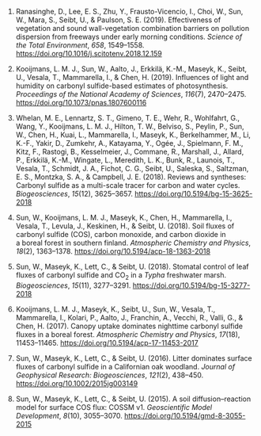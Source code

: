 1. Ranasinghe, D., Lee, E. S., Zhu, Y., Frausto-Vicencio, I., Choi, W.,
Sun, W., Mara, S., Seibt, U., & Paulson, S. E. (2019). Effectiveness of
vegetation and sound wall-vegetation combination barriers on pollution
dispersion from freeways under early morning conditions. *Science of the
Total Environment*, *658*, 1549–1558.
<a href="https://doi.org/10.1016/j.scitotenv.2018.12.159" class="uri uri">https://doi.org/10.1016/j.scitotenv.2018.12.159</a>

2. Kooijmans, L. M. J., Sun, W., Aalto, J., Erkkilä, K.-M., Maseyk, K.,
Seibt, U., Vesala, T., Mammarella, I., & Chen, H. (2019). Influences of
light and humidity on carbonyl sulfide-based estimates of
photosynthesis. *Proceedings of the National Academy of Sciences*,
*116*(7), 2470–2475.
<a href="https://doi.org/10.1073/pnas.1807600116" class="uri uri">https://doi.org/10.1073/pnas.1807600116</a>

3. Whelan, M. E., Lennartz, S. T., Gimeno, T. E., Wehr, R., Wohlfahrt,
G., Wang, Y., Kooijmans, L. M. J., Hilton, T. W., Belviso, S., Peylin,
P., Sun, W., Chen, H., Kuai, L., Mammarella, I., Maseyk, K.,
Berkelhammer, M., Li, K.-F., Yakir, D., Zumkehr, A., Katayama, Y., Ogée,
J., Spielmann, F. M., Kitz, F., Rastogi, B., Kesselmeier, J., Commane,
R., Marshall, J., Allard, P., Erkkilä, K.-M., Wingate, L., Meredith, L.
K., Bunk, R., Launois, T., Vesala, T., Schmidt, J. A., Fichot, C. G.,
Seibt, U., Saleska, S., Saltzman, E. S., Montzka, S. A., & Campbell, J.
E. (2018). Reviews and syntheses: Carbonyl sulfide as a multi-scale
tracer for carbon and water cycles. *Biogeosciences*, *15*(12),
3625–3657.
<a href="https://doi.org/10.5194/bg-15-3625-2018" class="uri uri">https://doi.org/10.5194/bg-15-3625-2018</a>

4. Sun, W., Kooijmans, L. M. J., Maseyk, K., Chen, H., Mammarella, I.,
Vesala, T., Levula, J., Keskinen, H., & Seibt, U. (2018). Soil fluxes of
carbonyl sulfide (COS), carbon monoxide, and carbon dioxide in a boreal
forest in southern finland. *Atmospheric Chemistry and Physics*,
*18*(2), 1363–1378.
<a href="https://doi.org/10.5194/acp-18-1363-2018" class="uri uri">https://doi.org/10.5194/acp-18-1363-2018</a>

5. Sun, W., Maseyk, K., Lett, C., & Seibt, U. (2018). Stomatal control
of leaf fluxes of carbonyl sulfide and CO<sub>2</sub> in a *Typha*
freshwater marsh. *Biogeosciences*, *15*(11), 3277–3291.
<a href="https://doi.org/10.5194/bg-15-3277-2018" class="uri uri">https://doi.org/10.5194/bg-15-3277-2018</a>

6. Kooijmans, L. M. J., Maseyk, K., Seibt, U., Sun, W., Vesala, T.,
Mammarella, I., Kolari, P., Aalto, J., Franchin, A., Vecchi, R., Valli,
G., & Chen, H. (2017). Canopy uptake dominates nighttime carbonyl
sulfide fluxes in a boreal forest. *Atmospheric Chemistry and Physics*,
*17*(18), 11453–11465.
<a href="https://doi.org/10.5194/acp-17-11453-2017" class="uri uri">https://doi.org/10.5194/acp-17-11453-2017</a>

7. Sun, W., Maseyk, K., Lett, C., & Seibt, U. (2016). Litter dominates
surface fluxes of carbonyl sulfide in a Californian oak woodland.
*Journal of Geophysical Research: Biogeosciences*, *121*(2), 438–450.
<a href="https://doi.org/10.1002/2015jg003149" class="uri uri">https://doi.org/10.1002/2015jg003149</a>

8. Sun, W., Maseyk, K., Lett, C., & Seibt, U. (2015). A soil
diffusion–reaction model for surface COS flux: COSSM v1. *Geoscientific
Model Development*, *8*(10), 3055–3070.
<a href="https://doi.org/10.5194/gmd-8-3055-2015" class="uri uri">https://doi.org/10.5194/gmd-8-3055-2015</a>
